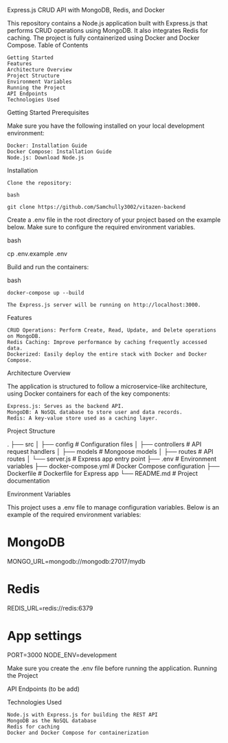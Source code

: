 Express.js CRUD API with MongoDB, Redis, and Docker

This repository contains a Node.js application built with Express.js that performs CRUD operations using MongoDB. It also integrates Redis for caching. The project is fully containerized using Docker and Docker Compose.
Table of Contents

    Getting Started
    Features
    Architecture Overview
    Project Structure
    Environment Variables
    Running the Project
    API Endpoints
    Technologies Used

Getting Started
Prerequisites

Make sure you have the following installed on your local development environment:

    Docker: Installation Guide
    Docker Compose: Installation Guide
    Node.js: Download Node.js

Installation

    Clone the repository:

    bash
    
    git clone https://github.com/Samchully3002/vitazen-backend

Create a .env file in the root directory of your project based on the example below. Make sure to configure the required environment variables.

bash

cp .env.example .env

Build and run the containers:

bash

    docker-compose up --build

    The Express.js server will be running on http://localhost:3000.

Features

    CRUD Operations: Perform Create, Read, Update, and Delete operations on MongoDB.
    Redis Caching: Improve performance by caching frequently accessed data.
    Dockerized: Easily deploy the entire stack with Docker and Docker Compose.

Architecture Overview

The application is structured to follow a microservice-like architecture, using Docker containers for each of the key components:

    Express.js: Serves as the backend API.
    MongoDB: A NoSQL database to store user and data records.
    Redis: A key-value store used as a caching layer.

Project Structure

.
├── src
│   ├── config           # Configuration files
│   ├── controllers      # API request handlers
│   ├── models           # Mongoose models
│   ├── routes           # API routes
│   └── server.js        # Express app entry point
├── .env                 # Environment variables
├── docker-compose.yml   # Docker Compose configuration
├── Dockerfile           # Dockerfile for Express app
└── README.md            # Project documentation

Environment Variables

This project uses a .env file to manage configuration variables. Below is an example of the required environment variables:


# MongoDB
MONGO_URL=mongodb://mongodb:27017/mydb

# Redis
REDIS_URL=redis://redis:6379

# App settings
PORT=3000
NODE_ENV=development

Make sure you create the .env file before running the application.
Running the Project


API Endpoints (to be add)

Technologies Used

    Node.js with Express.js for building the REST API
    MongoDB as the NoSQL database
    Redis for caching
    Docker and Docker Compose for containerization

